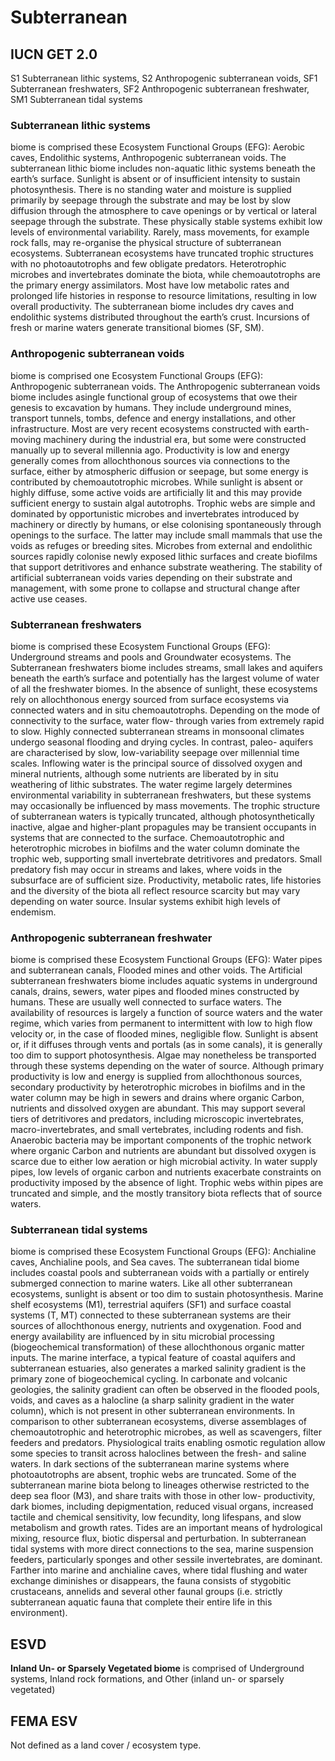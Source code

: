 # Subterranean

## IUCN GET 2.0

S1 Subterranean lithic systems, S2 Anthropogenic subterranean voids, SF1 Subterranean freshwaters, SF2 Anthropogenic subterranean freshwater, SM1 Subterranean tidal systems

### **Subterranean lithic systems**

biome is comprised these Ecosystem Functional Groups (EFG): Aerobic caves, Endolithic systems, Anthropogenic subterranean voids. The subterranean lithic biome includes non-aquatic lithic systems beneath the earth’s surface. Sunlight is absent or of insufficient intensity to sustain photosynthesis. There is no standing water and moisture is supplied primarily by seepage through the substrate and may be lost by slow diffusion through the atmosphere to cave openings or by vertical or lateral seepage through the substrate. These physically stable systems exhibit low levels of environmental variability. Rarely, mass movements, for example rock falls, may re-organise the physical structure of subterranean ecosystems. Subterranean ecosystems have truncated trophic structures with no photoautotrophs and few obligate predators. Heterotrophic microbes and invertebrates dominate the biota, while chemoautotrophs are the primary energy assimilators. Most have low metabolic rates and prolonged life histories in response to resource limitations, resulting in low overall productivity. The subterranean biome includes dry caves and endolithic systems distributed throughout the earth’s crust. Incursions of fresh or marine waters generate transitional biomes (SF, SM).

### Anthropogenic subterranean voids

biome is comprised one Ecosystem Functional Groups (EFG): Anthropogenic subterranean voids.  The Anthropogenic subterranean voids biome includes asingle functional group of ecosystems that owe their genesis to excavation by humans. They include underground mines, transport tunnels, tombs, defence and energy installations, and other infrastructure. Most are very recent ecosystems constructed with earth-moving machinery during the industrial era, but some were constructed manually up to several millennia ago. Productivity is low and energy generally comes from allochthonous sources via connections to the surface, either by atmospheric diffusion or seepage, but some energy is contributed by chemoautotrophic microbes. While sunlight is absent or highly diffuse, some active voids are artificially lit and this may provide sufficient energy to sustain algal autotrophs. Trophic webs are simple and dominated by opportunistic microbes and invertebrates introduced by machinery or directly by humans, or else colonising spontaneously through openings to the surface. The latter may include small mammals that use the voids as refuges or breeding sites. Microbes from external and endolithic sources rapidly colonise newly exposed lithic surfaces and create biofilms that support detritivores and enhance substrate weathering. The stability of artificial subterranean voids varies depending on their substrate and management, with some prone to collapse and structural change after active use ceases.

### Subterranean freshwaters

biome is comprised these Ecosystem Functional Groups (EFG): Underground streams and pools and Groundwater ecosystems. The Subterranean freshwaters biome includes streams, small lakes and aquifers beneath the earth’s surface and potentially has the largest volume of water of all the freshwater biomes. In the absence of sunlight, these ecosystems rely on allochthonous energy sourced from surface ecosystems via connected waters and in situ chemoautotrophs. Depending on the mode of connectivity to the surface, water flow- through varies from extremely rapid to slow. Highly connected subterranean streams in monsoonal climates undergo seasonal flooding and drying cycles. In contrast, paleo- aquifers are characterised by slow, low-variability seepage over millennial time scales. Inflowing water is the principal source of dissolved oxygen and mineral nutrients, although some nutrients are liberated by in situ weathering of lithic substrates. The water regime largely determines environmental variability in subterranean freshwaters, but these systems may occasionally be influenced by mass movements. The trophic structure of subterranean waters is typically truncated, although photosynthetically inactive, algae and higher-plant propagules may be transient occupants in systems that are connected to the surface. Chemoautotrophic and heterotrophic microbes in biofilms and the water column dominate the trophic web, supporting small invertebrate detritivores and predators. Small predatory fish may occur in streams and lakes, where voids in the subsurface are of sufficient size. Productivity, metabolic rates, life histories and the diversity of the biota all reflect resource scarcity but may vary depending on water source. Insular systems exhibit high levels of endemism.

### Anthropogenic subterranean freshwater

biome is comprised these Ecosystem Functional Groups (EFG): Water pipes and subterranean canals, Flooded mines and other voids. The Artificial subterranean freshwaters biome includes aquatic systems in underground canals, drains, sewers, water pipes and flooded mines constructed by humans. These are usually well connected to surface waters. The availability of resources is largely a function of source waters and the water regime, which varies from permanent to intermittent with low to high flow velocity or, in the case of flooded mines, negligible flow. Sunlight is absent or, if it diffuses through vents and portals (as in some canals), it is generally too dim to support photosynthesis. Algae may nonetheless be transported through these systems depending on the water of source. Although primary productivity is low and energy is supplied from allochthonous sources, secondary productivity by heterotrophic microbes in biofilms and in the water column may be high in sewers and drains where organic Carbon, nutrients and dissolved oxygen are abundant. This may support several tiers of detritivores and predators, including microscopic invertebrates, macro-invertebrates, and small vertebrates, including rodents and fish. Anaerobic bacteria may be important components of the trophic network where organic Carbon and nutrients are abundant but dissolved oxygen is scarce due to either low aeration or high microbial activity. In water supply pipes, low levels of organic carbon and nutrients exacerbate constraints on productivity imposed by the absence of light. Trophic webs within pipes are truncated and simple, and the mostly transitory biota reflects that of source waters.

### Subterranean tidal systems

biome is comprised these Ecosystem Functional Groups (EFG): Anchialine caves, Anchialine pools, and Sea caves. The subterranean tidal biome includes coastal pools and subterranean voids with a partially or entirely submerged connection to marine waters. Like all other subterranean ecosystems, sunlight is absent or too dim to sustain photosynthesis. Marine shelf ecosystems (M1), terrestrial aquifers (SF1) and surface coastal systems (T, MT) connected to these subterranean systems are their sources of allochthonous energy, nutrients and oxygenation. Food and energy availability are influenced by in situ microbial processing (biogeochemical transformation) of these allochthonous organic matter inputs. The marine interface, a typical feature of coastal aquifers and subterranean estuaries, also generates a marked salinity gradient is the primary zone of biogeochemical cycling. In carbonate and volcanic geologies, the salinity gradient can often be observed in the flooded pools, voids, and caves as a halocline (a sharp salinity gradient in the water column), which is not present in other subterranean environments. In comparison to other subterranean ecosystems, diverse assemblages of chemoautotrophic and heterotrophic microbes, as well as scavengers, filter feeders and predators. Physiological traits enabling osmotic regulation allow some species to transit across haloclines between the fresh- and saline waters. In dark sections of the subterranean marine systems where photoautotrophs are absent, trophic webs are truncated. Some of the subterranean marine biota belong to lineages otherwise restricted to the deep sea floor (M3), and share traits with those in other low- productivity, dark biomes, including depigmentation, reduced visual organs, increased tactile and chemical sensitivity, low fecundity, long lifespans, and slow metabolism and growth rates. Tides are an important means of hydrological mixing, resource flux, biotic dispersal and perturbation. In subterranean tidal systems with more direct connections to the sea, marine suspension feeders, particularly sponges and other sessile invertebrates, are dominant. Farther into marine and anchialine caves, where tidal flushing and water exchange diminishes or disappears, the fauna consists of stygobitic crustaceans, annelids and several other faunal groups (i.e. strictly subterranean aquatic fauna that complete their entire life in this environment).

## ESVD

**Inland Un- or Sparsely Vegetated biome** is comprised of Underground systems, Inland rock formations, and Other (inland un- or sparsely vegetated)

## FEMA ESV

Not defined as a land cover / ecosystem type.
